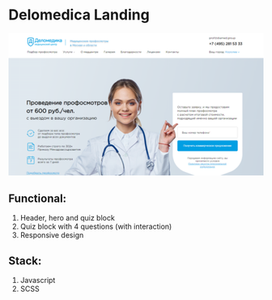 # Delomedica Landing
![gif about app](assets/github/show-app.png)
## Functional:
1. Header, hero and quiz block
2. Quiz block with 4 questions (with interaction)
3. Responsive design

## Stack:
1. Javascript
2. SCSS

